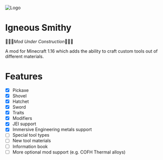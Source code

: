 ![Logo](https://i.imgur.com/Ef3jywG.png)
# Igneous Smithy
:rotating_light::woman_mechanic:*Mod Under Construction*:man_mechanic::rotating_light:

A mod for Minecraft 1.16 which adds the ability to craft custom tools out of different materials.

# Features
- [x] Pickaxe
- [x] Shovel
- [x] Hatchet
- [x] Sword
- [x] Traits
- [x] Modifiers
- [x] JEI support
- [x] Immersive Engineering metals support
- [ ] Special tool types
- [ ] New tool materials
- [ ] Information book
- [ ] More optional mod support (e.g. COFH Thermal alloys)
